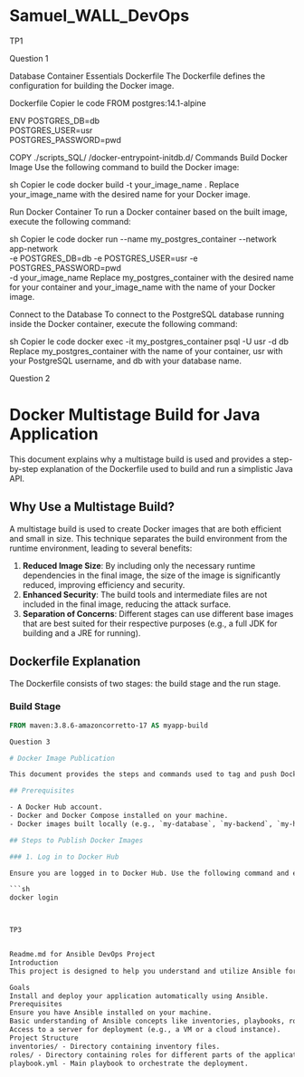 # Samuel_WALL_DevOps
TP1

Question 1

Database Container Essentials
Dockerfile
The Dockerfile defines the configuration for building the Docker image.

Dockerfile
Copier le code
FROM postgres:14.1-alpine

ENV POSTGRES_DB=db \
    POSTGRES_USER=usr \
    POSTGRES_PASSWORD=pwd

COPY ./scripts_SQL/ /docker-entrypoint-initdb.d/
Commands
Build Docker Image
Use the following command to build the Docker image:

sh
Copier le code
docker build -t your_image_name .
Replace your_image_name with the desired name for your Docker image.

Run Docker Container
To run a Docker container based on the built image, execute the following command:

sh
Copier le code
docker run --name my_postgres_container --network app-network \
-e POSTGRES_DB=db -e POSTGRES_USER=usr -e POSTGRES_PASSWORD=pwd \
-d your_image_name
Replace my_postgres_container with the desired name for your container and your_image_name with the name of your Docker image.

Connect to the Database
To connect to the PostgreSQL database running inside the Docker container, execute the following command:

sh
Copier le code
docker exec -it my_postgres_container psql -U usr -d db
Replace my_postgres_container with the name of your container, usr with your PostgreSQL username, and db with your database name.


 Question 2

# Docker Multistage Build for Java Application

This document explains why a multistage build is used and provides a step-by-step explanation of the Dockerfile used to build and run a simplistic Java API.

## Why Use a Multistage Build?

A multistage build is used to create Docker images that are both efficient and small in size. This technique separates the build environment from the runtime environment, leading to several benefits:

1. **Reduced Image Size**: By including only the necessary runtime dependencies in the final image, the size of the image is significantly reduced, improving efficiency and security.
2. **Enhanced Security**: The build tools and intermediate files are not included in the final image, reducing the attack surface.
3. **Separation of Concerns**: Different stages can use different base images that are best suited for their respective purposes (e.g., a full JDK for building and a JRE for running).

## Dockerfile Explanation

The Dockerfile consists of two stages: the build stage and the run stage.

### Build Stage

```dockerfile
FROM maven:3.8.6-amazoncorretto-17 AS myapp-build

Question 3

# Docker Image Publication

This document provides the steps and commands used to tag and push Docker images to Docker Hub. It also lists the published images available in the Docker Hub repository.

## Prerequisites

- A Docker Hub account.
- Docker and Docker Compose installed on your machine.
- Docker images built locally (e.g., `my-database`, `my-backend`, `my-http-server`).

## Steps to Publish Docker Images

### 1. Log in to Docker Hub

Ensure you are logged in to Docker Hub. Use the following command and enter your Docker Hub username and password when prompted:

```sh
docker login



TP3


Readme.md for Ansible DevOps Project
Introduction
This project is designed to help you understand and utilize Ansible for automating the installation and deployment of applications. Throughout this project, you will create and manage inventories, write playbooks, use roles, and deploy a Dockerized application. This Readme will guide you through the essential steps and answer the key questions marked in the provided document.

Goals
Install and deploy your application automatically using Ansible.
Prerequisites
Ensure you have Ansible installed on your machine.
Basic understanding of Ansible concepts like inventories, playbooks, roles, and tasks.
Access to a server for deployment (e.g., a VM or a cloud instance).
Project Structure
inventories/ - Directory containing inventory files.
roles/ - Directory containing roles for different parts of the application.
playbook.yml - Main playbook to orchestrate the deployment.